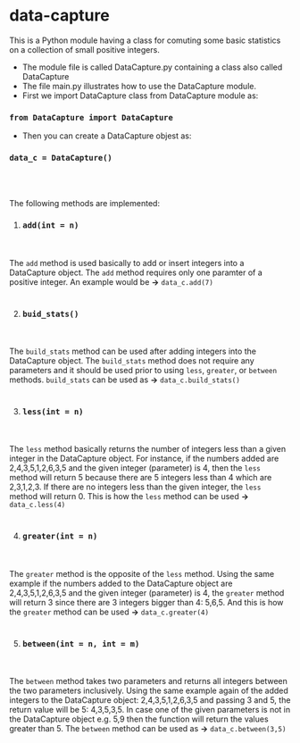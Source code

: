 # data-capture

This is a Python module having a class for comuting some basic statistics on a collection of small positive integers.


- The module file is called DataCapture.py containing a class also called DataCapture 
- The file main.py illustrates how to use the DataCapture module.
- First we import DataCapture class from DataCapture module as:
### `from DataCapture import DataCapture`
- Then you can create a DataCapture objest as:
### `data_c = DataCapture()`
<br><br>


The following methods are implemented:

1. ### `add(int = n)`
<br><br>The `add` method is used basically to add or insert integers into a DataCapture object. The `add` method requires only one paramter of a positive integer. An example would be **→** `data_c.add(7)`<br><br>

2. ### `buid_stats()`
<br><br>The `build_stats` method can be used after adding integers into the DataCapture object. The `build_stats` method does not require any parameters and it should be used prior to using `less`, `greater`, or `between` methods. `build_stats` can be used as **→** `data_c.build_stats()`<br><br>

3. ### `less(int = n)`
<br><br>The `less` method basically returns the number of integers less than a given integer in the DataCapture object. For instance, if the numbers added are 2,4,3,5,1,2,6,3,5 and the given integer (parameter) is 4, then the `less` method will return 5 because there are 5 integers less than 4 which are 2,3,1,2,3. If there are no integers less than the given integer, the `less` method will return 0. This is how the `less` method can be used **→** `data_c.less(4)`<br><br>

4. ### `greater(int = n)`
<br><br>The `greater` method is the opposite of the `less` method. Using the same example if the numbers added to the DataCapture object are 2,4,3,5,1,2,6,3,5 and the given integer (parameter) is 4, the `greater` method will return 3 since there are 3 integers bigger than 4: 5,6,5. And this is how the `greater` method can be used **→** `data_c.greater(4)`<br><br>

5. ### `between(int = n, int = m)`
<br><br>The `between` method takes two parameters and returns all integers between the two parameters inclusively. Using the same example again of the added integers to the DataCapture object: 2,4,3,5,1,2,6,3,5 and passing 3 and 5, the return value will be 5: 4,3,5,3,5. In case one of the given parameters is not in the DataCapture object e.g. 5,9 then the function will return the values greater than 5. The `between` method can be used as **→** `data_c.between(3,5)`<br><br>
